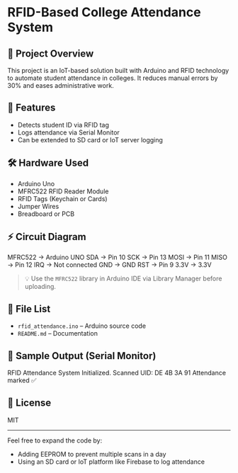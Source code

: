 # RFID-Based College Attendance System

## 📌 Project Overview
This project is an IoT-based solution built with Arduino and RFID technology to automate student attendance in colleges. It reduces manual errors by 30% and eases administrative work.

## 🚀 Features
- Detects student ID via RFID tag
- Logs attendance via Serial Monitor
- Can be extended to SD card or IoT server logging

## 🛠️ Hardware Used
- Arduino Uno
- MFRC522 RFID Reader Module
- RFID Tags (Keychain or Cards)
- Jumper Wires
- Breadboard or PCB

## ⚡ Circuit Diagram

MFRC522 → Arduino UNO
SDA → Pin 10
SCK → Pin 13
MOSI → Pin 11
MISO → Pin 12
IRQ → Not connected
GND → GND
RST → Pin 9
3.3V → 3.3V


> 💡 Use the `MFRC522` library in Arduino IDE via Library Manager before uploading.

## 📂 File List
- `rfid_attendance.ino` – Arduino source code
- `README.md` – Documentation

## 📸 Sample Output (Serial Monitor)

RFID Attendance System Initialized.
Scanned UID: DE 4B 3A 91
Attendance marked ✅


## 📄 License
MIT

---

Feel free to expand the code by:
- Adding EEPROM to prevent multiple scans in a day
- Using an SD card or IoT platform like Firebase to log attendance



